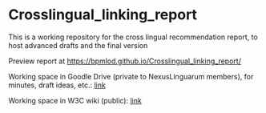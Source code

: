 # Crosslingual_linking_report
This is a working repository for the cross lingual recommendation report, to host advanced drafts and the final version

Preview report at https://bpmlod.github.io/Crosslingual_linking_report/

Working space in Goodle Drive (private to NexusLinguarum members), for minutes, draft ideas, etc.: [link](https://drive.google.com/drive/folders/1-P_FzUNZM_n4jmErTKhBI1oRcy3IBC85)

Working space in W3C wiki (public): [link](https://www.w3.org/community/bpmlod/wiki/Crosslingual_linking)

